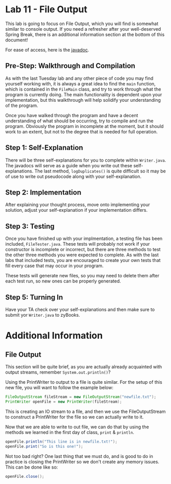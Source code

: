# Lab 11 - File Output
This lab is going to focus on File Output, which you will find is somewhat similar to console output. If you need a refresher after your well-deserved Spring Break, there is an additional information section at the bottom of this document!

For ease of access, here is the [javadoc](https://www.cs.colostate.edu/~cs163/javadoc/lab11/package-summary.html).

## Pre-Step: Walkthrough and Compilation
As with the last Tuesday lab and any other piece of code you may find yourself working with, it is always a great idea to find the `main` function, which is contained in the `FileMain` class, and try to work through what the program is currently doing. The main functionality is dependent upon your implementation, but this walkthrough will help solidify your understanding of the program.

Once you have walked through the program and have a decent understanding of what should be occurring, try to compile and run the program. Obviously the program in incomplete at the moment, but it should work to an extent, but not to the degree that is needed for full operation.

## Step 1: Self-Explanation
There will be three self-explanations for you to complete within `Writer.java`. The javadocs will serve as a guide when you write out these self-explanations. The last method, `logDuplicates()` is quite difficult so it may be of use to write out pseudocode along with your self-explanation.

## Step 2: Implementation
After explaining your thought process, move onto implementing your solution, adjust your self-explanation if your implementation differs.

## Step 3: Testing
Once you have finished up with your implmentation, a testing file has been included, `FileTester.java`. These tests will probably not work if your constructor is incomplete or incorrect, but there are three methods to test the other three methods you were expected to complete. As with the last labs that included tests, you are encouraged to create your own tests that fill every case that may occur in your program.

These tests will generate new files, so you may need to delete them after each test run, so new ones can be properly generated.

## Step 5: Turning In
Have your TA check over your self-explanations and then make sure to submit yor `Writer.java` to zyBooks.

# Additional Information
## File Output
This section will be quite brief, as you are actually already acquainted with output streams, remember `System.out.println()`?

Using the PrintWriter to output to a file is quite similar.
For the setup of this new file, you will want to follow the example below:
``` java
FileOutputStream fileStream = new FileOutputStream("newfile.txt");
PrintWriter openFile = new PrintWriter(fileStream);
```
This is creating an IO stream to a file, and then we use the FileOutputStream to construct a PrintWriter for the file so we can actually write to it.

Now that we are able to write to out file, we can do that by using the methods we learned in the first day of class, `print` & `println`.
``` java
openFile.println("This line is in newfile.txt!");
openFile.print("So is this one!");
```

Not too bad right? One last thing that we must do, and is good to do in practice is closing the PrintWriter so we don't create any memory issues. This can be done like so:
``` java
openFile.close();
```
